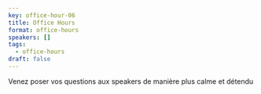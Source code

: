 ```yaml
---
key: office-hour-06
title: Office Hours
format: office-hours
speakers: []
tags:
  - office-hours
draft: false
---
```

Venez poser vos questions aux speakers de manière plus calme et détendu